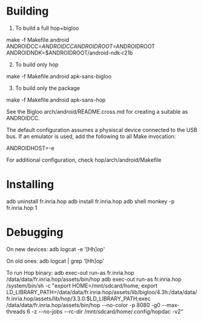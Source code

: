 Building
========

  1. To build a full hop+bigloo

  make -f Makefile.android ANDROIDCC=$ANDROIDCC ANDROIDROOT=$ANDROIDROOT ANDROIDNDK=$ANDROIDROOT/android-ndk-r21b

  2. To build only hop

  make -f Makefile.android apk-sans-bigloo

  3. To build only the package

  make -f Makefile.android apk-sans-hop


See the Bigloo arch/android/README.cross.md for creating a suitable as
ANDROIDCC.


The default configuration assumes a physiscal device connected to
the USB bus. If an emulator is used, add the following to all Make invocation:

  ANDROIDHOST=-e

For additional configuration, check hop/arch/android/Makefile


Installing
==========

  adb uninstall fr.inria.hop
  adb install fr.inria.hop
  adb shell monkey -p fr.inria.hop 1


Debugging
=========

On new devices:
  adb logcat -e '[Hh]op'

On old ones:
  adb logcat | grep '[Hh]op'

To run Hop binary:
  adb exec-out run-as fr.inria.hop /data/data/fr.inria.hop/assets/bin/hop
  adb exec-out run-as fr.inria.hop /system/bin/sh -c "export HOME=/mnt/sdcard/home; export LD_LIBRARY_PATH=/data/data/fr.inria.hop/assets/lib/bigloo/4.3h:/data/data/fr.inria.hop/assets/lib/hop/3.3.0:$LD_LIBRARY_PATH;exec /data/data/fr.inria.hop/assets/bin/hop --no-color -p 8080 -g0 --max-threads 6 -z --no-jobs --rc-dir /mnt/sdcard/home/.config/hopdac -v2"
